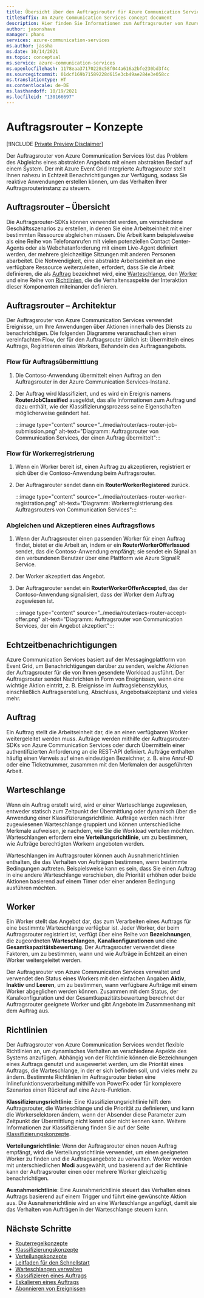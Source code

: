 ```yaml
---
title: Übersicht über den Auftragsrouter für Azure Communication Services
titleSuffix: An Azure Communication Services concept document
description: Hier finden Sie Informationen zum Auftragsrouter von Azure Communication Services.
author: jasonshave
manager: phans
services: azure-communication-services
ms.author: jassha
ms.date: 10/14/2021
ms.topic: conceptual
ms.service: azure-communication-services
ms.openlocfilehash: 1178eaa37170228c58f044a616a2bfe230bd3f4c
ms.sourcegitcommit: 01dcf169b71589228d615e3cb49ae284e3e058cc
ms.translationtype: HT
ms.contentlocale: de-DE
ms.lasthandoff: 10/19/2021
ms.locfileid: "130166697"
---
```

# <a name="job-router-concepts"></a>Auftragsrouter – Konzepte

[!INCLUDE [Private Preview Disclaimer](../../includes/private-preview-include-section.md)]

Der Auftragsrouter von Azure Communication Services löst das Problem des Abgleichs eines abstrakten Angebots mit einem abstrakten Bedarf auf einem System. Der mit Azure Event Grid Integrierte Auftragsrouter stellt Ihnen nahezu in Echtzeit Benachrichtigungen zur Verfügung, sodass Sie reaktive Anwendungen erstellen können, um das Verhalten Ihrer Auftragsrouterinstanz zu steuern.

## <a name="job-router-overview"></a>Auftragsrouter – Übersicht

Die Auftragsrouter-SDKs können verwendet werden, um verschiedene Geschäftsszenarios zu erstellen, in denen Sie eine Arbeitseinheit mit einer bestimmten Ressource abgleichen müssen. Die Arbeit kann beispielsweise als eine Reihe von Telefonanrufen mit vielen potenziellen Contact Center-Agents oder als Webchatanforderung mit einem Live-Agent definiert werden, der mehrere gleichzeitige Sitzungen mit anderen Personen abarbeitet. Die Notwendigkeit, eine abstrakte Arbeitseinheit an eine verfügbare Ressource weiterzuleiten, erfordert, dass Sie die Arbeit definieren, die als [Auftrag](#job) bezeichnet wird, eine [Warteschlange](#queue), den [Worker](#worker) und eine Reihe von [Richtlinien](#policies), die die Verhaltensaspekte der Interaktion dieser Komponenten miteinander definieren.

## <a name="job-router-architecture"></a>Auftragsrouter – Architektur

Der Auftragsrouter von Azure Communication Services verwendet Ereignisse, um Ihre Anwendungen über Aktionen innerhalb des Diensts zu benachrichtigen. Die folgenden Diagramme veranschaulichen einen vereinfachten Flow, der für den Auftragsrouter üblich ist: Übermitteln eines Auftrags, Registrieren eines Workers, Behandeln des Auftragsangebots.

### <a name="job-submission-flow"></a>Flow für Auftragsübermittlung

1. Die Contoso-Anwendung übermittelt einen Auftrag an den Auftragsrouter in der Azure Communication Services-Instanz.
2. Der Auftrag wird klassifiziert, und es wird ein Ereignis namens **RouterJobClassified** ausgelöst, das alle Informationen zum Auftrag und dazu enthält, wie der Klassifizierungsprozess seine Eigenschaften möglicherweise geändert hat.
 
    :::image type="content" source="../media/router/acs-router-job-submission.png" alt-text="Diagramm: Auftragsrouter von Communication Services, der einen Auftrag übermittelt":::

### <a name="worker-registration-flow"></a>Flow für Workerregistrierung

1. Wenn ein Worker bereit ist, einen Auftrag zu akzeptieren, registriert er sich über die Contoso-Anwendung beim Auftragsrouter.
2. Der Auftragsrouter sendet dann ein **RouterWorkerRegistered** zurück.

    :::image type="content" source="../media/router/acs-router-worker-registration.png" alt-text="Diagramm: Workerregistrierung des Auftragsrouters von Communication Services":::

### <a name="matching-and-accepting-a-job-flow"></a>Abgleichen und Akzeptieren eines Auftragsflows

1. Wenn der Auftragsrouter einen passenden Worker für einen Auftrag findet, bietet er die Arbeit an, indem er ein **RouterWorkerOfferIssued** sendet, das die Contoso-Anwendung empfängt; sie sendet ein Signal an den verbundenen Benutzer über eine Plattform wie Azure SignalR Service.
2. Der Worker akzeptiert das Angebot.
3. Der Auftragsrouter sendet ein **RouterWorkerOfferAccepted**, das der Contoso-Anwendung signalisiert, dass der Worker dem Auftrag zugewiesen ist.

    :::image type="content" source="../media/router/acs-router-accept-offer.png" alt-text="Diagramm: Auftragsrouter von Communication Services, der ein Angebot akzeptiert":::

## <a name="real-time-notifications"></a>Echtzeitbenachrichtigungen

Azure Communication Services basiert auf der Messagingplattform von Event Grid, um Benachrichtigungen darüber zu senden, welche Aktionen der Auftragsrouter für die von Ihnen gesendete Workload ausführt. Der Auftragsrouter sendet Nachrichten in Form von Ereignissen, wenn eine wichtige Aktion eintritt, z. B. Ereignisse im Auftragslebenszyklus, einschließlich Auftragserstellung, Abschluss, Angebotsakzeptanz und vieles mehr.

## <a name="job"></a>Auftrag

Ein Auftrag stellt die Arbeitseinheit dar, die an einen verfügbaren Worker weitergeleitet werden muss. Aufträge werden mithilfe der Auftragsrouter-SDKs von Azure Communication Services oder durch Übermitteln einer authentifizierten Anforderung an die REST-API definiert. Aufträge enthalten häufig einen Verweis auf einen eindeutigen Bezeichner, z. B. eine Anruf-ID oder eine Ticketnummer, zusammen mit den Merkmalen der ausgeführten Arbeit.

## <a name="queue"></a>Warteschlange

Wenn ein Auftrag erstellt wird, wird er einer Warteschlange zugewiesen, entweder statisch zum Zeitpunkt der Übermittlung oder dynamisch über die Anwendung einer Klassifizierungsrichtlinie. Aufträge werden nach ihrer zugewiesenen Warteschlange gruppiert und können unterschiedliche Merkmale aufweisen, je nachdem, wie Sie die Workload verteilen möchten. Warteschlangen erfordern eine **Verteilungsrichtlinie**, um zu bestimmen, wie Aufträge berechtigten Workern angeboten werden.

Warteschlangen im Auftragsrouter können auch Ausnahmerichtlinien enthalten, die das Verhalten von Aufträgen bestimmen, wenn bestimmte Bedingungen auftreten. Beispielsweise kann es sein, dass Sie einen Auftrag in eine andere Warteschlange verschieben, die Priorität erhöhen oder beide Aktionen basierend auf einem Timer oder einer anderen Bedingung ausführen möchten.

## <a name="worker"></a>Worker

Ein Worker stellt das Angebot dar, das zum Verarbeiten eines Auftrags für eine bestimmte Warteschlange verfügbar ist. Jeder Worker, der beim Auftragsrouter registriert ist, verfügt über eine Reihe von **Bezeichnungen**, die zugeordneten **Warteschlangen**, **Kanalkonfigurationen** und eine **Gesamtkapazitätsbewertung**. Der Auftragsrouter verwendet diese Faktoren, um zu bestimmen, wann und wie Aufträge in Echtzeit an einen Worker weitergeleitet werden.

Der Auftragsrouter von Azure Communication Services verwaltet und verwendet den Status eines Workers mit den einfachen Angaben **Aktiv**, **Inaktiv** und **Leeren**, um zu bestimmen, wann verfügbare Aufträge mit einem Worker abgeglichen werden können. Zusammen mit dem Status, der Kanalkonfiguration und der Gesamtkapazitätsbewertung berechnet der Auftragsrouter geeignete Worker und gibt Angebote im Zusammenhang mit dem Auftrag aus.

## <a name="policies"></a>Richtlinien

Der Auftragsrouter von Azure Communication Services wendet flexible Richtlinien an, um dynamisches Verhalten an verschiedene Aspekte des Systems anzufügen. Abhängig von der Richtlinie können die Bezeichnungen eines Auftrags genutzt und ausgewertet werden, um die Priorität eines Auftrags, die Warteschlange, in der er sich befinden soll, und vieles mehr zu ändern. Bestimmte Richtlinien im Auftragsrouter bieten eine Inlinefunktionsverarbeitung mithilfe von PowerFx oder für komplexere Szenarios einen Rückruf auf eine Azure-Funktion.

**Klassifizierungsrichtlinie**: Eine Klassifizierungsrichtlinie hilft dem Auftragsrouter, die Warteschlange und die Priorität zu definieren, und kann die Workerselektoren ändern, wenn der Absender diese Parameter zum Zeitpunkt der Übermittlung nicht kennt oder nicht kennen kann. Weitere Informationen zur Klassifizierung finden Sie auf der Seite [Klassifizierungskonzepte](classification-concepts.md).

**Verteilungsrichtlinie**: Wenn der Auftragsrouter einen neuen Auftrag empfängt, wird die Verteilungsrichtlinie verwendet, um einen geeigneten Worker zu finden und die Auftragsangebote zu verwalten. Worker werden mit unterschiedlichen **Modi** ausgewählt, und basierend auf der Richtlinie kann der Auftragsrouter einen oder mehrere Worker gleichzeitig benachrichtigen.

**Ausnahmerichtlinie**: Eine Ausnahmerichtlinie steuert das Verhalten eines Auftrags basierend auf einem Trigger und führt eine gewünschte Aktion aus. Die Ausnahmerichtlinie wird an eine Warteschlange angefügt, damit sie das Verhalten von Aufträgen in der Warteschlange steuern kann.

## <a name="next-steps"></a>Nächste Schritte

- [Routerregelkonzepte](router-rule-concepts.md)
- [Klassifizierungskonzepte](classification-concepts.md)
- [Verteilungskonzepte](distribution-concepts.md)
- [Leitfaden für den Schnellstart](../../quickstarts/router/get-started-router.md)
- [Warteschlangen verwalten](../../how-tos/router-sdk/manage-queue.md)
- [Klassifizieren eines Auftrags](../../how-tos/router-sdk/job-classification.md)
- [Eskalieren eines Auftrags](../../how-tos/router-sdk/escalate-job.md)
- [Abonnieren von Ereignissen](../../how-tos/router-sdk/subscribe-events.md)